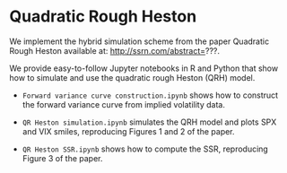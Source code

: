 # Quadratic Rough Heston

We implement the hybrid simulation scheme from the paper Quadratic Rough Heston available at: http://ssrn.com/abstract=???. 

We provide easy-to-follow Jupyter notebooks in R and Python that show how to simulate and use the  quadratic rough Heston (QRH) model.

- `Forward variance curve construction.ipynb` shows how to construct the forward variance curve from implied volatility data.

- `QR Heston simulation.ipynb` simulates the QRH model and plots SPX and VIX smiles, reproducing Figures 1 and 2 of the paper.

- `QR Heston SSR.ipynb` shows how to compute the SSR, reproducing Figure 3 of the paper.
